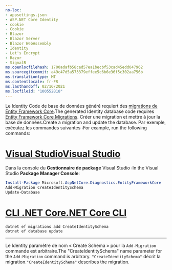 ```yaml
---
no-loc:
- appsettings.json
- ASP.NET Core Identity
- cookie
- Cookie
- Blazor
- Blazor Server
- Blazor WebAssembly
- Identity
- Let's Encrypt
- Razor
- SignalR
ms.openlocfilehash: 1700adafb58cad57ea1becbf53cad45edd047962
ms.sourcegitcommit: a49c47d5a573379effee5c6b6e36f5c302aa756b
ms.translationtype: MT
ms.contentlocale: fr-FR
ms.lasthandoff: 02/16/2021
ms.locfileid: "100552818"
---
```

<span data-ttu-id="14413-101">Le Identity Code de base de données généré requiert des [migrations de Entity Framework Core](/ef/core/managing-schemas/migrations/).</span><span class="sxs-lookup"><span data-stu-id="14413-101">The generated Identity database code requires [Entity Framework Core Migrations](/ef/core/managing-schemas/migrations/).</span></span> <span data-ttu-id="14413-102">Créer une migration et mettre à jour la base de données.</span><span class="sxs-lookup"><span data-stu-id="14413-102">Create a migration and update the database.</span></span> <span data-ttu-id="14413-103">Par exemple, exécutez les commandes suivantes :</span><span class="sxs-lookup"><span data-stu-id="14413-103">For example, run the following commands:</span></span>

# <a name="visual-studio"></a>[<span data-ttu-id="14413-104">Visual Studio</span><span class="sxs-lookup"><span data-stu-id="14413-104">Visual Studio</span></span>](#tab/visual-studio)

<span data-ttu-id="14413-105">Dans la console du **Gestionnaire de package** Visual Studio :</span><span class="sxs-lookup"><span data-stu-id="14413-105">In the Visual Studio **Package Manager Console**:</span></span>

```powershell
Install-Package Microsoft.AspNetCore.Diagnostics.EntityFrameworkCore
Add-Migration CreateIdentitySchema
Update-Database
```

# <a name="net-core-cli"></a>[<span data-ttu-id="14413-106">CLI .NET Core</span><span class="sxs-lookup"><span data-stu-id="14413-106">.NET Core CLI</span></span>](#tab/netcore-cli)

```dotnetcli
dotnet ef migrations add CreateIdentitySchema
dotnet ef database update
```

---

<span data-ttu-id="14413-107">Le Identity paramètre de nom « Create Schema » pour la `Add-Migration` commande est arbitraire.</span><span class="sxs-lookup"><span data-stu-id="14413-107">The "CreateIdentitySchema" name parameter for the `Add-Migration` command is arbitrary.</span></span> <span data-ttu-id="14413-108">`"CreateIdentitySchema"` décrit la migration.</span><span class="sxs-lookup"><span data-stu-id="14413-108">`"CreateIdentitySchema"` describes the migration.</span></span>
